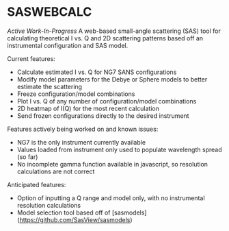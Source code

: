 # SASWEBCALC

*Active Work-In-Progress*
A web-based small-angle scattering (SAS) tool for calculating theoretical I vs. Q and 2D scattering patterns based off an instrumental configuration and SAS model.

Current features:
- Calculate estimated I vs. Q for NG7 SANS configurations
- Modify model parameters for the Debye or Sphere models to better estimate the scattering
- Freeze configuration/model combinations
- Plot I vs. Q of any number of configuration/model combinations
- 2D heatmap of I(Q) for the most recent calculation
- Send frozen configurations directly to the desired instrument

Features actively being worked on and known issues:
- NG7 is the only instrument currently available
- Values loaded from instrument only used to populate wavelength spread (so far)
- No incomplete gamma function available in javascript, so resolution calculations are not correct

Anticipated features:
- Option of inputting a Q range and model only, with no instrumental resolution calculations
- Model selection tool based off of [sasmodels] (https://github.com/SasView/sasmodels)